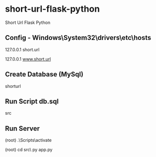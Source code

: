 # short-url-flask-python
Short Url Flask Python

## Config - Windows\System32\drivers\etc\hosts

127.0.0.1 short.url

127.0.0.1 www.short.url

## Create Database (MySql) 

shorturl

## Run Script db.sql

src


## Run Server

(root) .\Scripts\activate

(root) cd src\ py app.py
